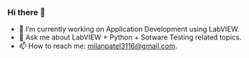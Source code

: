 ### Hi there 👋
- 🔭 I’m currently working on Application Development using LabVIEW.
- 💬 Ask me about LabVIEW + Python + Sotware Testing related topics.
- 📫 How to reach me: milanpatel3116@gmail.com.

<!--
**imMilanpatel/imMilanPATEL** is a ✨ _special_ ✨ repository because its `README.md` (this file) appears on your GitHub profile.

